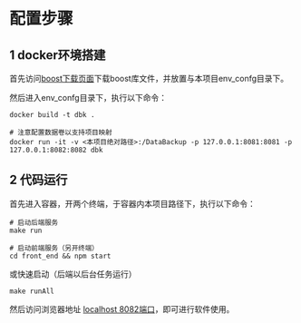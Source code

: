 # 配置步骤
## 1 docker环境搭建
首先访问[boost下载页面](https://nchc.dl.sourceforge.net/project/boost/boost/1.73.0/boost_1_73_0.tar.gz)下载boost库文件，并放置与本项目env_confg目录下。

然后进入env_confg目录下，执行以下命令：
```shell
docker build -t dbk .

# 注意配置数据卷以支持项目映射
docker run -it -v <本项目绝对路径>:/DataBackup -p 127.0.0.1:8081:8081 -p 127.0.0.1:8082:8082 dbk
```

## 2 代码运行
首先进入容器，开两个终端，于容器内本项目路径下，执行以下命令：
```shell
# 启动后端服务
make run

# 启动前端服务（另开终端）
cd front_end && npm start
```

或快速启动（后端以后台任务运行）
```shell
make runAll
```

然后访问浏览器地址 [localhost 8082端口](http://localhost:8082/)，即可进行软件使用。